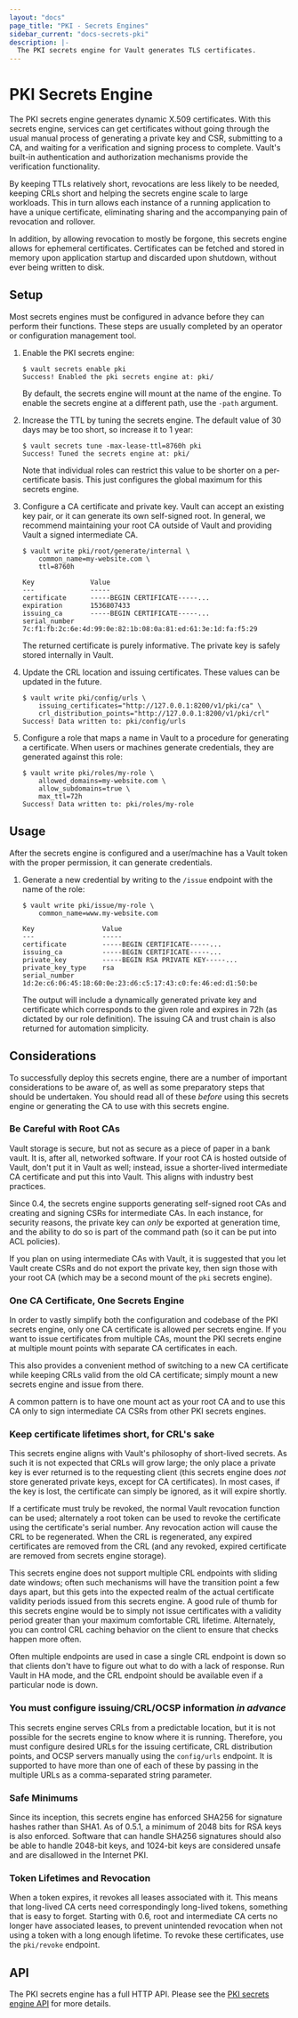 ```yaml
---
layout: "docs"
page_title: "PKI - Secrets Engines"
sidebar_current: "docs-secrets-pki"
description: |-
  The PKI secrets engine for Vault generates TLS certificates.
---
```


# PKI Secrets Engine

The PKI secrets engine generates dynamic X.509 certificates. With this secrets
engine, services can get certificates without going through the usual manual
process of generating a private key and CSR, submitting to a CA, and waiting for
a verification and signing process to complete. Vault's built-in authentication
and authorization mechanisms provide the verification functionality.

By keeping TTLs relatively short, revocations are less likely to be needed,
keeping CRLs short and helping the secrets engine scale to large workloads. This
in turn allows each instance of a running application to have a unique
certificate, eliminating sharing and the accompanying pain of revocation and
rollover.

In addition, by allowing revocation to mostly be forgone, this secrets engine
allows for ephemeral certificates. Certificates can be fetched and stored in
memory upon application startup and discarded upon shutdown, without ever being
written to disk.

## Setup

Most secrets engines must be configured in advance before they can perform their
functions. These steps are usually completed by an operator or configuration
management tool.

1. Enable the PKI secrets engine:

    ```text
    $ vault secrets enable pki
    Success! Enabled the pki secrets engine at: pki/
    ```

    By default, the secrets engine will mount at the name of the engine. To
    enable the secrets engine at a different path, use the `-path` argument.


1. Increase the TTL by tuning the secrets engine. The default value of 30 days may be too short, so increase it to 1 year:

    ```text
    $ vault secrets tune -max-lease-ttl=8760h pki
    Success! Tuned the secrets engine at: pki/
    ```

    Note that individual roles can restrict this value to be shorter on a
    per-certificate basis. This just configures the global maximum for this
    secrets engine.

1. Configure a CA certificate and private key. Vault can accept an existing key
pair, or it can generate its own self-signed root. In general, we recommend
maintaining your root CA outside of Vault and providing Vault a signed
intermediate CA.

    ```text
    $ vault write pki/root/generate/internal \
        common_name=my-website.com \
        ttl=8760h

    Key              Value
    ---              -----
    certificate      -----BEGIN CERTIFICATE-----...
    expiration       1536807433
    issuing_ca       -----BEGIN CERTIFICATE-----...
    serial_number    7c:f1:fb:2c:6e:4d:99:0e:82:1b:08:0a:81:ed:61:3e:1d:fa:f5:29
    ```

    The returned certificate is purely informative. The private key is safely
    stored internally in Vault.

1. Update the CRL location and issuing certificates. These values can be updated
in the future.

    ```text
    $ vault write pki/config/urls \
        issuing_certificates="http://127.0.0.1:8200/v1/pki/ca" \
        crl_distribution_points="http://127.0.0.1:8200/v1/pki/crl"
    Success! Data written to: pki/config/urls
    ```

1. Configure a role that maps a name in Vault to a procedure for generating a
certificate. When users or machines generate credentials, they are generated
against this role:

    ```text
    $ vault write pki/roles/my-role \
        allowed_domains=my-website.com \
        allow_subdomains=true \
        max_ttl=72h
    Success! Data written to: pki/roles/my-role
    ```

## Usage

After the secrets engine is configured and a user/machine has a Vault token with
the proper permission, it can generate credentials.

1. Generate a new credential by writing to the `/issue` endpoint with the name
of the role:

    ```text
    $ vault write pki/issue/my-role \
        common_name=www.my-website.com

    Key                 Value
    ---                 -----
    certificate         -----BEGIN CERTIFICATE-----...
    issuing_ca          -----BEGIN CERTIFICATE-----...
    private_key         -----BEGIN RSA PRIVATE KEY-----...
    private_key_type    rsa
    serial_number       1d:2e:c6:06:45:18:60:0e:23:d6:c5:17:43:c0:fe:46:ed:d1:50:be
    ```

    The output will include a dynamically generated private key and certificate
    which corresponds to the given role and expires in 72h (as dictated by our
    role definition). The issuing CA and trust chain is also returned for
    automation simplicity.

## Considerations

To successfully deploy this secrets engine, there are a number of important
considerations to be aware of, as well as some preparatory steps that should be
undertaken. You should read all of these *before* using this secrets engine or
generating the CA to use with this secrets engine.

### Be Careful with Root CAs

Vault storage is secure, but not as secure as a piece of paper in a bank vault.
It is, after all, networked software. If your root CA is hosted outside of
Vault, don't put it in Vault as well; instead, issue a shorter-lived
intermediate CA certificate and put this into Vault. This aligns with industry
best practices.

Since 0.4, the secrets engine supports generating self-signed root CAs and
creating and signing CSRs for intermediate CAs. In each instance, for security
reasons, the private key can *only* be exported at generation time, and the
ability to do so is part of the command path (so it can be put into ACL
policies).

If you plan on using intermediate CAs with Vault, it is suggested that you let
Vault create CSRs and do not export the private key, then sign those with your
root CA (which may be a second mount of the `pki` secrets engine).

### One CA Certificate, One Secrets Engine

In order to vastly simplify both the configuration and codebase of the PKI
secrets engine, only one CA certificate is allowed per secrets engine. If you
want to issue certificates from multiple CAs, mount the PKI secrets engine at
multiple mount points with separate CA certificates in each.

This also provides a convenient method of switching to a new CA certificate
while keeping CRLs valid from the old CA certificate; simply mount a new secrets
engine and issue from there.

A common pattern is to have one mount act as your root CA and to use this CA
only to sign intermediate CA CSRs from other PKI secrets engines.

### Keep certificate lifetimes short, for CRL's sake

This secrets engine aligns with Vault's philosophy of short-lived secrets. As
such it is not expected that CRLs will grow large; the only place a private key
is ever returned is to the requesting client (this secrets engine does *not*
store generated private keys, except for CA certificates). In most cases, if the
key is lost, the certificate can simply be ignored, as it will expire shortly.

If a certificate must truly be revoked, the normal Vault revocation function can
be used; alternately a root token can be used to revoke the certificate using
the certificate's serial number. Any revocation action will cause the CRL to be
regenerated. When the CRL is regenerated, any expired certificates are removed
from the CRL (and any revoked, expired certificate are removed from secrets
engine storage).

This secrets engine does not support multiple CRL endpoints with sliding date
windows; often such mechanisms will have the transition point a few days apart,
but this gets into the expected realm of the actual certificate validity periods
issued from this secrets engine. A good rule of thumb for this secrets engine
would be to simply not issue certificates with a validity period greater than
your maximum comfortable CRL lifetime. Alternately, you can control CRL caching
behavior on the client to ensure that checks happen more often.

Often multiple endpoints are used in case a single CRL endpoint is down so that
clients don't have to figure out what to do with a lack of response. Run Vault in HA mode, and the CRL endpoint should be available even if a particular node
is down.

### You must configure issuing/CRL/OCSP information *in advance*

This secrets engine serves CRLs from a predictable location, but it is not
possible for the secrets engine to know where it is running. Therefore, you must
configure desired URLs for the issuing certificate, CRL distribution points, and
OCSP servers manually using the `config/urls` endpoint. It is supported to have
more than one of each of these by passing in the multiple URLs as a
comma-separated string parameter.

### Safe Minimums

Since its inception, this secrets engine has enforced SHA256 for signature
hashes rather than SHA1. As of 0.5.1, a minimum of 2048 bits for RSA keys is
also enforced. Software that can handle SHA256 signatures should also be able to
handle 2048-bit keys, and 1024-bit keys are considered unsafe and are disallowed
in the Internet PKI.

### Token Lifetimes and Revocation

When a token expires, it revokes all leases associated with it. This means that
long-lived CA certs need correspondingly long-lived tokens, something that is
easy to forget. Starting with 0.6, root and intermediate CA certs no longer have
associated leases, to prevent unintended revocation when not using a token with
a long enough lifetime. To revoke these certificates, use the `pki/revoke`
endpoint.


## API

The PKI secrets engine has a full HTTP API. Please see the
[PKI secrets engine API](/api/secret/pki/index.html) for more
details.

